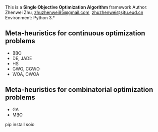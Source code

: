 This is a **Single Objective Optimization Algorithm** framework
Author: Zhenwei Zhu, zhuzhenwei95@gmail.com, zhuzhenwei@sjtu.eud.cn
Environment: Python 3.*

## Meta-heuristics for continuous optimization problems

* BBO
* DE, JADE
* HS
* GWO, CGWO
* WOA, CWOA


## Meta-heuristics for combinatorial optimization problems

* GA
* MBO

pip install soio
